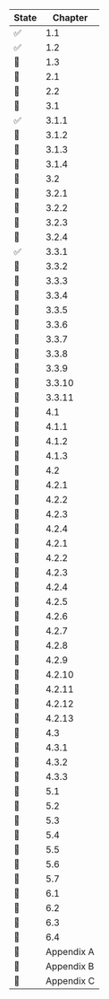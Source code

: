| State                 | Chapter     |
| --------------------- | ----------- |
| :white_check_mark:    | 1.1         |
| :white_check_mark:    | 1.2         |
| :construction_worker: | 1.3         |
| :red_circle:          | 2.1         |
| :red_circle:          | 2.2         |
| :construction_worker: | 3.1         |
| :white_check_mark:    | 3.1.1       |
| :red_circle:          | 3.1.2       |
| :red_circle:          | 3.1.3       |
| :red_circle:          | 3.1.4       |
| :red_circle:          | 3.2         |
| :red_circle:          | 3.2.1       |
| :red_circle:          | 3.2.2       |
| :red_circle:          | 3.2.3       |
| :red_circle:          | 3.2.4       |
| :white_check_mark:    | 3.3.1       |
| :red_circle:          | 3.3.2       |
| :red_circle:          | 3.3.3       |
| :red_circle:          | 3.3.4       |
| :red_circle:          | 3.3.5       |
| :red_circle:          | 3.3.6       |
| :red_circle:          | 3.3.7       |
| :red_circle:          | 3.3.8       |
| :red_circle:          | 3.3.9       |
| :red_circle:          | 3.3.10      |
| :red_circle:          | 3.3.11      |
| :red_circle:          | 4.1         |
| :red_circle:          | 4.1.1       |
| :red_circle:          | 4.1.2       |
| :red_circle:          | 4.1.3       |
| :red_circle:          | 4.2         |
| :red_circle:          | 4.2.1       |
| :red_circle:          | 4.2.2       |
| :red_circle:          | 4.2.3       |
| :red_circle:          | 4.2.4       |
| :red_circle:          | 4.2.1       |
| :red_circle:          | 4.2.2       |
| :red_circle:          | 4.2.3       |
| :red_circle:          | 4.2.4       |
| :red_circle:          | 4.2.5       |
| :red_circle:          | 4.2.6       |
| :red_circle:          | 4.2.7       |
| :red_circle:          | 4.2.8       |
| :red_circle:          | 4.2.9       |
| :red_circle:          | 4.2.10      |
| :red_circle:          | 4.2.11      |
| :red_circle:          | 4.2.12      |
| :red_circle:          | 4.2.13      |
| :red_circle:          | 4.3         |
| :red_circle:          | 4.3.1       |
| :red_circle:          | 4.3.2       |
| :red_circle:          | 4.3.3       |
| :red_circle:          | 5.1         |
| :red_circle:          | 5.2         |
| :red_circle:          | 5.3         |
| :red_circle:          | 5.4         |
| :red_circle:          | 5.5         |
| :red_circle:          | 5.6         |
| :red_circle:          | 5.7         |
| :red_circle:          | 6.1         |
| :red_circle:          | 6.2         |
| :red_circle:          | 6.3         |
| :red_circle:          | 6.4         |
| :red_circle:          | Appendix A  |
| :red_circle:          | Appendix B  |
| :red_circle:          | Appendix C  |
